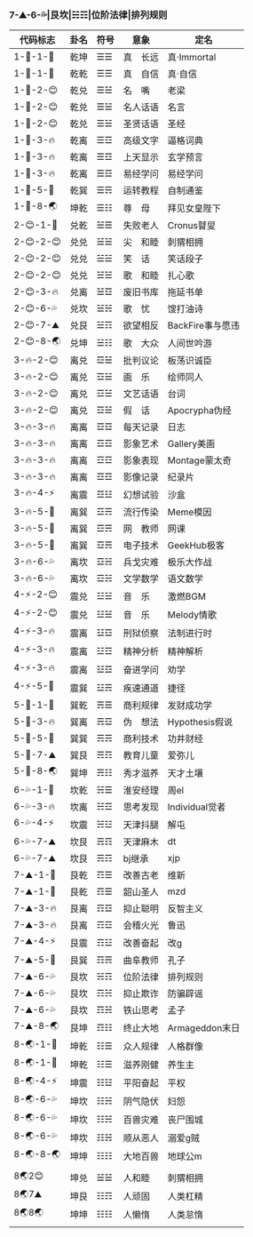 ### 7-⛰-6-💦|艮坎|☵☶️|位阶法律|排列规则

代码标志|卦名|符号|意象|定名
---|---|---|---|---
1-🌈-1-🌈|乾坤|☰☰|真　长远|真·Immortal
1-🌈-1-🌈|乾乾|☰☰|真　自信|真·自信
1-🌈-2-😊|乾兑|☰☱|名　嘴　|老梁
1-🌈-2-😊|乾兑|☰☱|名人话语|名言
1-🌈-2-😊|乾兑|☰☱|圣贤话语|圣经
1-🌈-3-🔥|乾离|☰☲|高级文字|逼格词典
1-🌈-3-🔥|乾离|☰☲|上天显示|玄学预言
1-🌈-3-🔥|乾离|☰☲|易经学问|易经学问
1-🌈-5-💨|乾巽|☰☴|运转教程|自制通鉴
1-🌈-8-🌏|坤乾|☰☷|尊　母　|拜见女皇陛下
2-😊-1-🌈|兑乾|☱☰|失败老人|Cronus瞽叟
2-😊-2-😊|兑兑|☱☱|尖　和睦|刺猬相拥
2-😊-2-😊|兑兑|☱☱|笑　话　|笑话段子
2-😊-2-😊|兑兑|☱☱|歌　和睦|扎心歌
2-😊-3-🔥|兑离|☱☲|废旧书库|拖延书单
2-😊-6-💦|兑坎|☱☵|歌　忧　|馊打油诗
2-😊-7-⛰|兑艮|☱☶️|欲望相反|BackFire事与愿违
2-😊-8-🌏|兑坤|☱☷|歌　大众|人间世吟游
3-🔥-2-😊|离兑|☲☱|批判议论|板荡识诚臣
3-🔥-2-😊|离兑|☲☱|画　乐　|绘师同人
3-🔥-2-😊|离兑|☲☱|文艺话语|台词
3-🔥-2-😊|离兑|☲☱|假　话　|Apocrypha伪经
3-🔥-3-🔥|离离|☲☲|每天记录|日志
3-🔥-3-🔥|离离|☲☲|影象艺术|Gallery美画
3-🔥-3-🔥|离离|☲☲|影象表现|Montage蒙太奇
3-🔥-3-🔥|离离|☲☲|影像记录|纪录片
3-🔥-4-⚡️|离震|☲☳|幻想试验|沙盒
3-🔥-5-💨|离巽|☲☴|流行传染|Meme模因
3-🔥-5-💨|离巽|☲☴|网　教师|网课
3-🔥-5-💨|离巽|☲☴|电子技术|GeekHub极客
3-🔥-6-💦|离坎|☲☵|兵戈灾难|极乐大作战
3-🔥-6-💦|离坎|☲☵|文学数学|语文数学
4-⚡️-2-😊|震兑|☳☱|音　乐　|激燃BGM
4-⚡️-2-😊|震兑|☳☱|音　乐　|Melody情歌
4-⚡️-3-🔥|震离|☳☲|刑狱侦察|法制进行时
4-⚡️-3-🔥|震离|☳☲|精神分析|精神解析
4-⚡️-3-🔥|震离|☳☲|奋进学问|劝学
4-⚡-5-💨|震巽|☳☴|疾速通道|捷径
5-💨-1-🌈|巽乾|☴☰|商利规律|发财成功学
5-💨-3-🔥|巽离|☴☲|伪　想法|Hypothesis假说
5-💨-5-💨|巽巽|☴☴|商利技术|功井财经
5-💨-7-⛰|巽艮|☴☶|教育儿童|爱弥儿
5-💨-8-🌏|巽坤|☴☷|秀才滋养|天才土壤
6-💦-1-🌈|坎乾|☵☰|淮安经理|周el
6-💦-3-🔥|坎离|☵☲|思考发现|Individual觉者
6-💦-4-⚡|坎震|☵☳|天津抖腿|解屯
6-💦-7-⛰|坎艮|☴☶|天津麻木|dt
6-💦-7-⛰|坎艮|☴☶|bj继承|xjp
7-⛰-1-🌈|艮乾|☶☰|改善古老|维新
7-⛰-1-🌈|艮乾|☶☰|韶山圣人|mzd
7-⛰-3-🔥|艮离|☶️☲|抑止聪明|反智主义
7-⛰-3-🔥|艮离|☶☲|会稽火光|鲁迅
7-⛰-4-⚡|艮震|☶☳|改善奋起|改g
7-⛰-5-💨|艮巽|☶☴|曲阜教师|孔子
7-⛰-6-💦|艮坎|☵☶️|位阶法律|排列规则
7-⛰-6-💦|艮坎|☶️☵|抑止欺诈|防骗辟谣
7-⛰-6-💦|艮坎|☶☵|铁山思考|孟子
7-⛰-8-🌏|艮坤|☶☷|终止大地|Armageddon末日
8-🌏-1-🌈|坤乾|☷☰|众人规律|人格群像
8-🌏-1-🌈|坤乾|☷☰|滋养刚健|养生主
8-🌏-4-⚡|坤震|☷☳|平阳奋起|平权
8-🌏-6-💦|坤坎|☷☵|阴气隐伏|妇怨
8-🌏-6-💦|坤坎|☷☵|百兽灾难|丧尸围城
8-🌏-6-💦|坤坎|☷☵|顺从恶人|溺爱g贼
8-🌏-8-🌏|坤坤|☷☷|大地百兽|地球公m
||||
8🌏2😊|坤兑|☱☱|人和睦|刺猬相拥
8🌏7⛰|坤艮|☷☶|人顽固|人类杠精
8🌏8🌏|坤坤|☷☷|人懒惰|人类怠惰
||||
